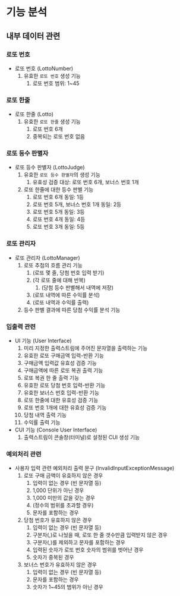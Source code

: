 # 기능 분석

## 내부 데이터 관련

### 로또 번호

- 로또 번호 (LottoNumber)
    1. 유효한 `로또 번호` 생성 기능
        1. 로또 번호 범위: 1~45

### 로또 한줄

- 로또 한줄 (Lotto)
    1. 유효한 `로또 한줄` 생성 기능
        1. 로또 번호 6개
        2. 중복되는 로또 번호 없음

### 로또 등수 판별자

- 로또 등수 판별자 (LottoJudge)
    1. 유효한 `로또 등수 판별자`의 생성 기능
        1. 유효성 검증 대상: 로또 번호 6개, 보너스 번호 1개
    3. 로또 한줄에 대한 등수 판별 기능
        1. 로또 번호 6개 동일: 1등
        2. 로또 번호 5개, 보너스 번호 1개 동일: 2등
        3. 로또 번호 5개 동일: 3등
        4. 로또 번호 4개 동일: 4등
        5. 로또 번호 3개 동일: 5등

### 로또 관리자

- 로또 관리자 (LottoManager)
    1. 로또 추첨의 흐름 관리 기능
        1. (로또 몇 줄, 당첨 번호 입력 받기)
        2. (각 로또 줄에 대해 반복)
            1. (당첨 등수 판별해서 내역에 저장)
        3. (로또 내역에 따른 수익률 분석)
        4. (로또 내역과 수익률 출력)
    2. 등수 판별 결과에 따른 당첨 수익률 분석 기능

### 입출력 관련

- UI 기능 (User Interface)
    1. 미리 지정한 출력스트림에 주어진 문자열을 출력하는 기능
    2. 유효한 로또 구매금액 입력-반환 기능
    3. 구매금액 입력값 유효성 검증 기능
    4. 구매금액에 따른 로또 복권 출력 기능
    5. 로또 복권 한 줄 출력 기능
    6. 유효한 로또 당첨 번호 입력-반환 기능
    7. 유효한 보너스 번호 입력-반환 기능
    8. 로또 한줄에 대한 유효성 검증 기능
    9. 로또 번호 1개에 대한 유효성 검증 기능
    10. 당첨 내역 출력 기능
    11. 수익률 출력 기능
- CUI 기능 (Console User Interface)
    1. 출력스트림이 콘솔창(터미널)로 설정된 CUI 생성 기능

### 예외처리 관련

- 사용자 입력 관련 예외처리 출력 문구 (InvalidInputExceptionMessage)
    1. 로또 구매 금액이 유효하지 않은 경우
        1. 입력이 없는 경우 (빈 문자열 등)
        2. 1,000 단위가 아닌 경우
        3. 1,000 미만의 값을 갖는 경우
        4. (정수의 범위를 초과할 경우)
        5. 문자를 포함하는 경우
    2. 당첨 번호가 유효하지 않은 경우
        1. 입력이 없는 경우 (빈 문자열 등)
        2. 구분자(,)로 나눴을 때, 로또 한 줄 갯수만큼 입력받지 않은 경우
        3. 구분자(,)를 제외하고 문자를 포함하는 경우
        4. 입력된 숫자가 로또 번호 숫자의 범위를 벗어난 경우
        5. 숫자가 중복된 경우
    3. 보너스 번호가 유효하지 않은 경우
        1. 입력이 없는 경우 (빈 문자열 등)
        2. 문자를 포함하는 경우
        3. 숫자가 1~45의 범위가 아닌 경우
